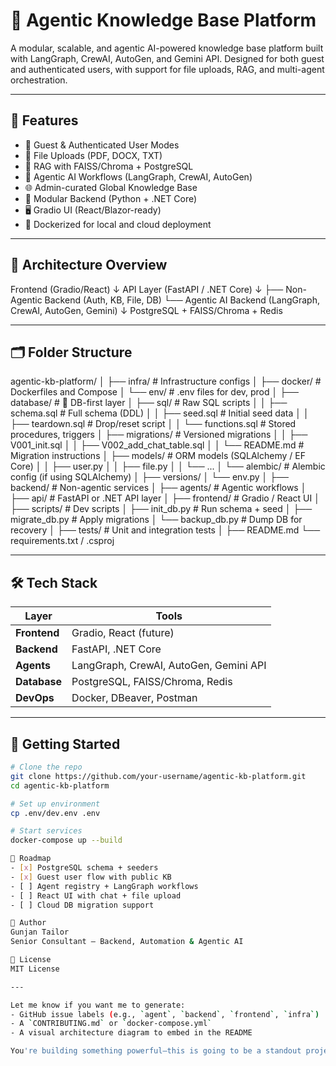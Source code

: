 # 🧠 Agentic Knowledge Base Platform

A modular, scalable, and agentic AI-powered knowledge base platform built with LangGraph, CrewAI, AutoGen, and Gemini API. Designed for both guest and authenticated users, with support for file uploads, RAG, and multi-agent orchestration.

---

## 🚀 Features

- 🔐 Guest & Authenticated User Modes
- 📁 File Uploads (PDF, DOCX, TXT)
- 🧠 RAG with FAISS/Chroma + PostgreSQL
- 🤖 Agentic AI Workflows (LangGraph, CrewAI, AutoGen)
- 🌐 Admin-curated Global Knowledge Base
- 🧩 Modular Backend (Python + .NET Core)
- 🖥️ Gradio UI (React/Blazor-ready)
- 🐳 Dockerized for local and cloud deployment

---

## 🧱 Architecture Overview
Frontend (Gradio/React) ↓ API Layer (FastAPI / .NET Core) ↓ ├── Non-Agentic Backend (Auth, KB, File, DB) └── Agentic AI Backend (LangGraph, CrewAI, AutoGen, Gemini) ↓ PostgreSQL + FAISS/Chroma + Redis


---

## 🗂️ Folder Structure
agentic-kb-platform/
│
├── infra/                         # Infrastructure configs
│   ├── docker/                    # Dockerfiles and Compose
│   └── env/                       # .env files for dev, prod
│
├── database/                      # 💾 DB-first layer
│   ├── sql/                       # Raw SQL scripts
│   │   ├── schema.sql             # Full schema (DDL)
│   │   ├── seed.sql               # Initial seed data
│   │   ├── teardown.sql           # Drop/reset script
│   │   └── functions.sql          # Stored procedures, triggers
│   ├── migrations/                # Versioned migrations
│   │   ├── V001_init.sql
│   │   ├── V002_add_chat_table.sql
│   │   └── README.md              # Migration instructions
│   ├── models/                    # ORM models (SQLAlchemy / EF Core)
│   │   ├── user.py
│   │   ├── file.py
│   │   └── ...
│   └── alembic/                   # Alembic config (if using SQLAlchemy)
│       ├── versions/
│       └── env.py
│
├── backend/                       # Non-agentic services
│
├── agents/                        # Agentic workflows
│
├── api/                           # FastAPI or .NET API layer
│
├── frontend/                      # Gradio / React UI
│
├── scripts/                       # Dev scripts
│   ├── init_db.py                 # Run schema + seed
│   ├── migrate_db.py              # Apply migrations
│   └── backup_db.py               # Dump DB for recovery
│
├── tests/                         # Unit and integration tests
│
├── README.md
└── requirements.txt / .csproj


---

## 🛠️ Tech Stack

| Layer | Tools |
|-------|-------|
| **Frontend** | Gradio, React (future) |
| **Backend** | FastAPI, .NET Core |
| **Agents** | LangGraph, CrewAI, AutoGen, Gemini API |
| **Database** | PostgreSQL, FAISS/Chroma, Redis |
| **DevOps** | Docker, DBeaver, Postman |

---

## 🧪 Getting Started

```bash
# Clone the repo
git clone https://github.com/your-username/agentic-kb-platform.git
cd agentic-kb-platform

# Set up environment
cp .env/dev.env .env

# Start services
docker-compose up --build

📌 Roadmap
- [x] PostgreSQL schema + seeders
- [x] Guest user flow with public KB
- [ ] Agent registry + LangGraph workflows
- [ ] React UI with chat + file upload
- [ ] Cloud DB migration support

👤 Author
Gunjan Tailor
Senior Consultant – Backend, Automation & Agentic AI

📄 License
MIT License

---

Let me know if you want me to generate:
- GitHub issue labels (e.g., `agent`, `backend`, `frontend`, `infra`)
- A `CONTRIBUTING.md` or `docker-compose.yml`
- A visual architecture diagram to embed in the README

You're building something powerful—this is going to be a standout project.
